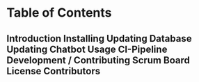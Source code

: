 # Table of Contents

Introduction
Installing
Updating Database
Updating Chatbot
Usage
CI-Pipeline
Development / Contributing
Scrum Board
License
Contributors
------
